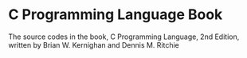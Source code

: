 # C Programming Language Book
The source codes in the book, C Programming Language, 2nd Edition, written by Brian W. Kernighan and Dennis M. Ritchie
